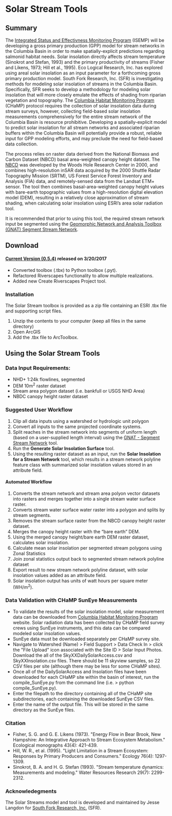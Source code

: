 
# Solar Stream Tools

## Summary
The [Integrated Status and Effectivness Monitoring Program](https://isemp.org) (ISEMP) will be developing a gross primary production (GPP) model for stream networks in the Columbia Basin in order to make spatially-explicit predictions regarding salmonid habitat needs. Solar insolation directly affects stream temperature (Sinokrot and Stefan, 1993) and the primary productivity of streams (Fisher and Likens, 1973; Hill et al., 1995). Eco Logical Research, Inc. has explored using areal solar insolation as an input parameter for a forthcoming gross primary production model. South Fork Research, Inc. (SFR) is investigating methods for modeling solar insolation of streams in the Columbia Basin. Specifically, SFR seeks to develop a methodology for modeling solar insolation that will more closely emulate the effects of shading from riparian vegetation and topography.
The [Columbia Habitat Monitoring Program](https://www.champmonitoring.org/) (CHaMP) protocol requires the collection of solar insolation data during stream surveys, however, collecting field-based solar insolation measurements comprehensively for the entire stream network of the Columbia Basin is resource prohibitive.  Developing a spatially-explicit model to predict solar insolation for all stream networks and associated riparian buffers within the Columbia Basin will potentially provide a robust, reliable input for GPP modeling efforts, and may preclude the need for field-based data collection. 

The process relies on raster data derived from the National Biomass and Carbon Dataset (NBCD) basal area-weighted canopy height dataset.  The [NBCD](http://www.whrc.org/mapping/nbcd) was developed by the Woods Hole Research Center in 2000, and combines high-resolution inSAR data acquired by the 2000 Shuttle Radar Topography Mission (SRTM), US Forest Service Forest Inventory and Analysis (FIA) data, and remotely-sensed data from the Landsat ETM+ sensor.  The tool then combines basal-area-weighted canopy height values with bare-earth topographic values from a high-resolution digital elevation model (DEM), resulting in a relatively close approximation of stream shading, when calculating solar insolation using ESRI’s area solar radiation tool.  

It is recommended that prior to using this tool, the required stream network input be segmented using the [Geomorphic Network and Analysis Toolbox (GNAT) Segment Stream Network](https://bitbucket.org/KellyWhitehead/geomorphic-network-and-analysis-toolbox).

## Download

#### [Current Version (0.5.4)](https://github.com/SouthForkResearch/solar_stream/archive/master.zip) released on 3/20/2017
  * Converted toolbox (.tbx) to Python toolbox (.pyt).
  * Refactored Riverscapes functionality to allow multiple realizations.
  * Added new Create Riverscapes Project tool.

### Installation

The Solar Stream toolbox is provided as a zip file containing an ESRI .tbx file and supporting script files.

1. Unzip the contents to your computer (keep all files in the same directory)
2. Open ArcGIS
3. Add the .tbx file to ArcToolbox.

## Using the Solar Stream Tools

### Data Input Requirements:

* NHD+ 1:24k flowlines, segmented
* DEM 10m<sup>2</sup> raster dataset
* Stream area polygon dataset (i.e. bankfull or USGS NHD Area)
* NBDC canopy height raster dataset

### Suggested User Workflow

1. Clip all data inputs using a watershed or hydrologic unit polygon
2. Convert all inputs to the same projected coordinate systems.
3. Split reaches in the stream network into segments of uniform length (based on a user-supplied length interval) using the [GNAT - Segment Stream Network](https://github.com/SouthForkResearch/gnat) tool.
4. Run the **Generate Solar Insolation Surface** tool. 
5. Using the resulting raster dataset as an input, run the **Solar Insolation for a Stream Network** tool, which results in a stream network polyline feature class with summarized solar insolation values stored in an attribute field. 

#### Automated Workflow


1. Converts the stream network and stream area polyon vector datasets into rasters and merges together into a single stream water surface raster.
2. Converts stream water surface water raster into a polygon and splits by stream segments.
3. Removes the stream surface raster from the NBCD canopy height raster dataset.
4. Merges the canopy height raster with the “bare earth” DEM.
5. Using the merged canopy height/bare earth DEM raster dataset, calculates solar insolation.
6. Calculate mean solar insolation per segmented stream polygons using Zonal Statistics
7. Join zonal statistics output back to segmented stream network polyline dataset
8. Export result to new stream network polyline dataset, with solar insolation values added as an attribute field.
9. Solar insolation output has units of watt hours per square meter (WH/m<sup>2</sup>).

### Data Validation with CHaMP SunEye Measurements

* To validate the results of the solar insolation model, solar measurement data can be downloaded from [Columbia Habitat Monitoring Program](https://www.champmonitoring.org/) website. Solar radiation data has been collected by CHaMP field survey crews using SunEye instruments, and this data can be compared modeled solar insolation values.
* SunEye data must be downloaded separately per CHaMP survey site. 
* Navigate to Watershed (Name) > Field Support > Data Check In > click the "File Upload" icon associated with the Site ID > Solar Input Photos.  Download the all of the SkyXXDailySolarAccess.csv and SkyXXInsolation.csv files.  There should be 11 skyview samples, so 22 CSV files per site (although there may be less for some CHaMP sites).
* Once all of the DailySolarAccess and Insolation files have been downloaded for each CHaMP site within the basin of interest, run the compile\_SunEye.py from the command line (i.e. > python compile\_SunEye.py).
* Enter the filepath to the directory containing all of the CHaMP site subdirectories, each containing the downloaded SunEye CSV files.
* Enter the name of the output file.  This will be stored in the same directory as the SunEye files.

### Citation

* Fisher, S. G. and G. E. Likens (1973). "Energy Flow in Bear Brook, New Hampshire: An Integrative Approach to Stream Ecosystem Metabolism." Ecological monographs 43(4): 421-439.
* Hill, W. R., et al. (1995). "Light Limitation in a Stream Ecosystem: Responses by Primary Producers and Consumers." Ecology 76(4): 1297-1309.
* Sinokrot, B. A. and H. G. Stefan (1993). "Stream temperature dynamics: Measurements and modeling." Water Resources Research 29(7): 2299-2312.

### Acknowledegments

The Solar Streams model and tool is developed and maintained by Jesse Langdon for [South Fork Research, Inc.](http://southforkresearch.org) (SFR).
